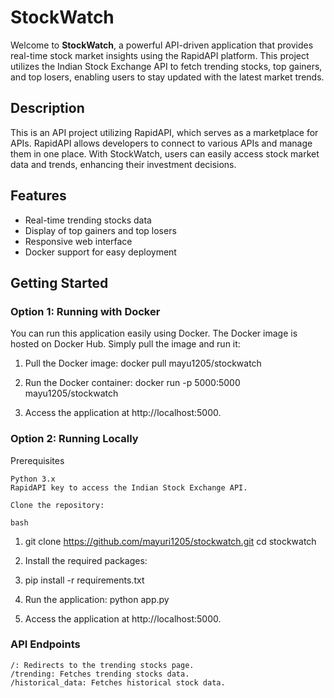 # StockWatch

Welcome to **StockWatch**, a powerful API-driven application that provides real-time stock market insights using the RapidAPI platform. This project utilizes the Indian Stock Exchange API to fetch trending stocks, top gainers, and top losers, enabling users to stay updated with the latest market trends.

## Description

This is an API project utilizing RapidAPI, which serves as a marketplace for APIs. RapidAPI allows developers to connect to various APIs and manage them in one place. With StockWatch, users can easily access stock market data and trends, enhancing their investment decisions.

## Features

- Real-time trending stocks data
- Display of top gainers and top losers
- Responsive web interface
- Docker support for easy deployment

## Getting Started

### Option 1: Running with Docker
You can run this application easily using Docker. The Docker image is hosted on Docker Hub. Simply pull the image and run it:

1. Pull the Docker image:
   docker pull mayu1205/stockwatch
   
2. Run the Docker container:
    docker run -p 5000:5000 mayu1205/stockwatch

3. Access the application at http://localhost:5000.

### Option 2: Running Locally

Prerequisites

    Python 3.x
    RapidAPI key to access the Indian Stock Exchange API.

    Clone the repository:

    bash

1. git clone https://github.com/mayuri1205/stockwatch.git
cd stockwatch

2. Install the required packages:

3. pip install -r requirements.txt

4. Run the application:
   python app.py

5. Access the application at http://localhost:5000.

### API Endpoints

    /: Redirects to the trending stocks page.
    /trending: Fetches trending stocks data.
    /historical_data: Fetches historical stock data.
